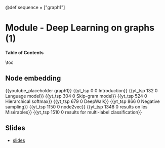 @def sequence = ["graph1"]

# Module - Deep Learning on graphs (1)


**Table of Contents**

\toc


## Node embedding

{{youtube_placeholder graph1}}
{{yt_tsp 0 0 Introduction}}
{{yt_tsp 132 0 Language model}}
{{yt_tsp 304 0 Skip-gram model}}
{{yt_tsp 524 0 Hierarchical softmax}}
{{yt_tsp 679 0 DeepWalk}}
{{yt_tsp 866 0 Negative sampling}}
{{yt_tsp 1150 0 node2vec}}
{{yt_tsp 1348 0 results on les Misérables}}
{{yt_tsp 1510 0 results for multi-label classification}}

## Slides

- [slides](https://dataflowr.github.io/slides/deep_graph_1.html)